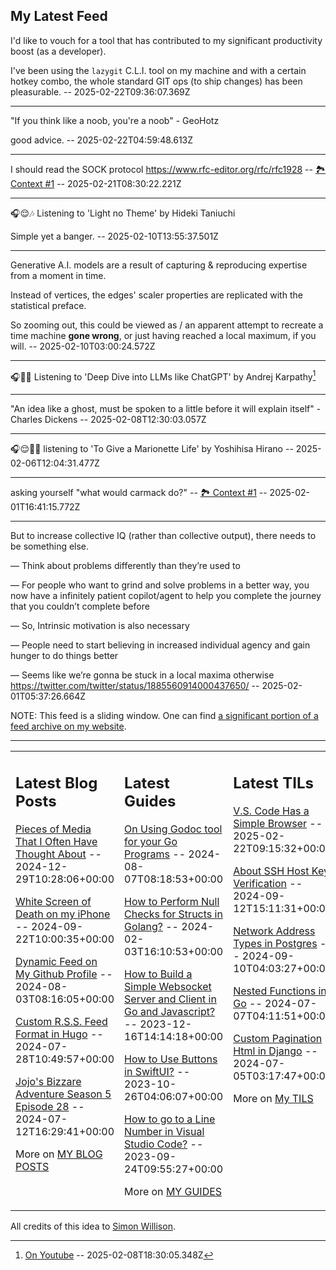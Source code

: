 ## My Latest Feed

<!-- feed starts -->
I'd like to vouch for a tool that has contributed to my significant productivity boost (as a developer).

I've been using the `lazygit` C.L.I. tool on my machine and with a certain hotkey combo, the whole standard GIT ops (to ship changes) has been pleasurable.  -- 2025-02-22T09:36:07.369Z

---

"If you think like a noob, you're a noob" - GeoHotz

good advice.  -- 2025-02-22T04:59:48.613Z

---

I should read the SOCK protocol https://www.rfc-editor.org/rfc/rfc1928 -- [🏞️ Context #1](https://cpx.tnvmadhav.me/content/image/content-images/image_FE8JDEs.jpeg) -- 2025-02-21T08:30:22.221Z

---

🎧😌🎶 Listening to 'Light no Theme' by Hideki Taniuchi

Simple yet a banger.  -- 2025-02-10T13:55:37.501Z

---

Generative A.I. models are a result of capturing & reproducing expertise from a moment in time.

Instead of vertices, the edges' scaler properties are replicated with the statistical preface.

So zooming out, this could be viewed as / an apparent attempt to recreate a time machine **gone wrong**, or just having reached a local maximum, if you will.  -- 2025-02-10T03:00:24.572Z

---

🎧🧑‍💻 Listening to 'Deep Dive into LLMs like ChatGPT' by Andrej Karpathy[^llmguide]


[^llmguide]: [On Youtube](https://www.youtube.com/watch?v=7xTGNNLPyMI)   -- 2025-02-08T18:30:05.348Z

---

"An idea like a ghost, must be spoken to a little before it will explain itself" - Charles Dickens  -- 2025-02-08T12:30:03.057Z

---

🎧😌🧘🎶 listening to 'To Give a Marionette Life' by Yoshihisa Hirano  -- 2025-02-06T12:04:31.477Z

---

asking yourself "what would carmack do?" -- [🏞️ Context #1](https://cpx.tnvmadhav.me/content/image/content-images/image_AeAnRrF.png) -- 2025-02-01T16:41:15.772Z

---

But to increase collective IQ (rather than collective output), there needs to be something else.

— Think about problems differently than they’re used to

— For people who want to grind and solve problems in a better way, you now have a infinitely patient copilot/agent to help you complete the journey that you couldn’t complete before

— So, Intrinsic motivation is also necessary

— People need to start believing in increased individual agency and gain hunger to do things better

— Seems like we’re gonna be stuck in a local maxima otherwise
https://twitter.com/twitter/status/1885560914000437650/  -- 2025-02-01T05:37:26.664Z
<!-- feed ends -->

NOTE: This feed is a sliding window. One can find [a significant portion of a feed archive on my website](https://tnvmadhav.me/feed/).

---


<table><tr><td valign="top" width="33%">

## Latest Blog Posts

<!-- blog starts -->
[Pieces of Media That I Often Have Thought About](https://tnvmadhav.me/blog/pieces-of-media-that-i-often-have-thought-about/) -- 2024-12-29T10:28:06+00:00

[White Screen of Death on my iPhone](https://tnvmadhav.me/blog/white-screen-of-death-on-my-iphone/) -- 2024-09-22T10:00:35+00:00

[Dynamic Feed on My Github Profile](https://tnvmadhav.me/blog/dynamic-feed-on-my-github-profile/) -- 2024-08-03T08:16:05+00:00

[Custom R.S.S. Feed Format in Hugo](https://tnvmadhav.me/blog/custom-rss-feed-format-in-hugo/) -- 2024-07-28T10:49:57+00:00

[Jojo's Bizzare Adventure Season 5 Episode 28](https://tnvmadhav.me/blog/jojos-bizzare-adventure-season-5-episode-28/) -- 2024-07-12T16:29:41+00:00

More on [MY BLOG POSTS](https://tnvmadhav.me/blog/)
<!-- blog ends -->

</td><td valign="top" width="34%">

## Latest Guides

<!-- guide starts -->
[On Using Godoc tool for your Go Programs](https://tnvmadhav.me/guides/on-using-godoc-tool/) -- 2024-08-07T08:18:53+00:00

[How to Perform Null Checks for Structs in Golang?](https://tnvmadhav.me/guides/how-to-perform-null-checks-for-structs-in-golang/) -- 2024-02-03T16:10:53+00:00

[How to Build a Simple Websocket Server and Client in Go and Javascript?](https://tnvmadhav.me/guides/how-to-build-a-simple-websocket-server-and-client-in-go/) -- 2023-12-16T14:14:18+00:00

[How to Use Buttons in SwiftUI?](https://tnvmadhav.me/guides/how-to-use-buttons-in-swiftui/) -- 2023-10-26T04:06:07+00:00

[How to go to a Line Number in Visual Studio Code?](https://tnvmadhav.me/guides/how-to-go-to-line-in-visual-studio-code/) -- 2023-09-24T09:55:27+00:00

More on [MY GUIDES](https://tnvmadhav.me/guides/)
<!-- guide ends -->

</td><td valign="top" width="33%">

## Latest TILs

<!-- til starts -->
[V.S. Code Has a Simple Browser](https://tnvmadhav.me/til/vscode-has-a-simple-browser/) -- 2025-02-22T09:15:32+00:00

[About SSH Host Key Verification](https://tnvmadhav.me/til/ssh-host-key-verification/) -- 2024-09-12T15:11:31+00:00

[Network Address Types in Postgres](https://tnvmadhav.me/til/network-address-types-in-postgres/) -- 2024-09-10T04:03:27+00:00

[Nested Functions in Go](https://tnvmadhav.me/til/nested-functions-in-go/) -- 2024-07-07T04:11:51+00:00

[Custom Pagination Html in Django](https://tnvmadhav.me/til/custom-pagination-html-in-django/) -- 2024-07-05T03:17:47+00:00

More on [My TILS](https://tnvmadhav.me/til/)
<!-- til ends -->

</td></tr></table>


All credits of this idea to [Simon Willison](https://github.com/simonw/simonw/).
